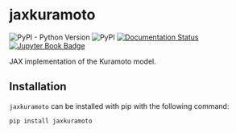 # jaxkuramoto
![PyPI - Python Version](https://img.shields.io/pypi/pyversions/jaxkuramoto)
![PyPI](https://img.shields.io/pypi/v/jaxkuramoto)
[![Documentation Status](https://readthedocs.org/projects/jaxkuramoto/badge/?version=latest)](https://jaxkuramoto.readthedocs.io/en/latest/?badge=latest)
[![Jupyter Book Badge](https://jupyterbook.org/badge.svg)](https://jaxkuramoto.readthedocs.io/)

JAX implementation of the Kuramoto model.


## Installation
`jaxkuramoto` can be installed with pip with the following command:
```
pip install jaxkuramoto
```